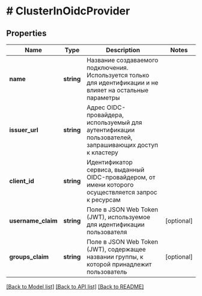 # # ClusterInOidcProvider

## Properties

Name | Type | Description | Notes
------------ | ------------- | ------------- | -------------
**name** | **string** | Название создаваемого подключения. Используется только для идентификации и не влияет на остальные параметры |
**issuer_url** | **string** | Адрес OIDC-провайдера, используемый для аутентификации пользователей, запрашивающих доступ к кластеру |
**client_id** | **string** | Идентификатор сервиса, выданный OIDC-провайдером, от имени которого осуществляется запрос к ресурсам |
**username_claim** | **string** | Поле в JSON Web Token (JWT), используемое для идентификации пользователя | [optional]
**groups_claim** | **string** | Поле в JSON Web Token (JWT), содержащее названии группы, к которой принадлежит пользователь | [optional]

[[Back to Model list]](../../README.md#models) [[Back to API list]](../../README.md#endpoints) [[Back to README]](../../README.md)
